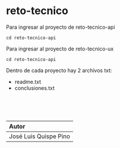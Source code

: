 # reto-tecnico


Para ingresar al proyecto de reto-tecnico-api
```
cd reto-tecnico-api
```

Para ingresar al proyecto de reto-tecnico-ux
```
cd reto-tecnico-api
```

Dentro de cada proyecto hay 2 archivos txt:
- readme.txt
- conclusiones.txt


<br/>
<br/>
<br/>

|Autor|
| :------------- |
| José Luis Quispe Pino |  